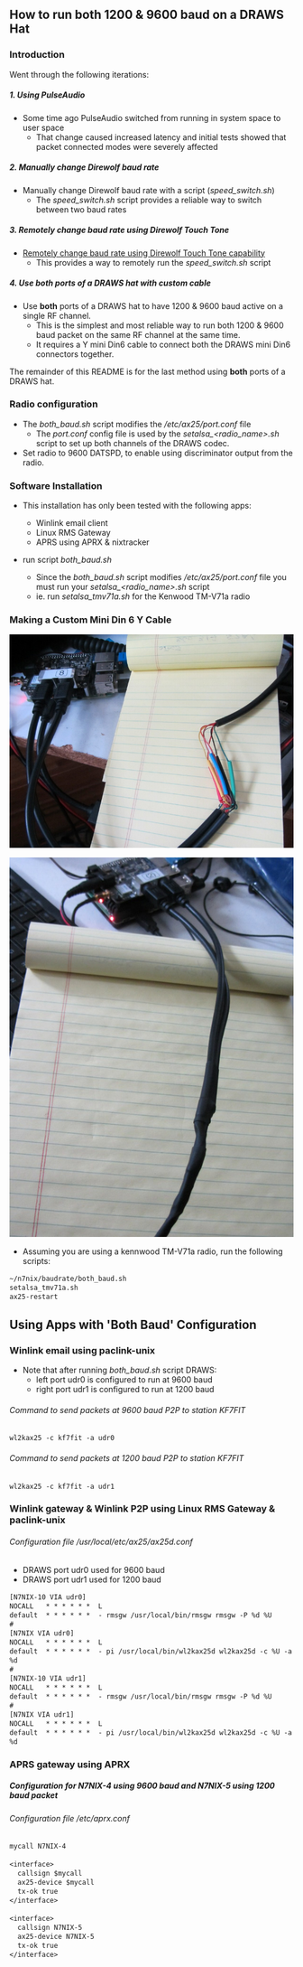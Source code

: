 ## How to run both 1200 & 9600 baud on a DRAWS Hat

### Introduction

Went through the following iterations:

##### 1. Using PulseAudio #####

  * Some time ago PulseAudio switched from running in system space to user space
    * That change caused increased latency and initial tests showed that packet connected modes were severely affected

##### 2. Manually change Direwolf baud rate #####

* Manually change Direwolf baud rate with a script (_speed_switch.sh_)
  * The _speed_switch.sh_ script provides a reliable way to switch between two baud rates

##### 3. Remotely change baud rate using Direwolf Touch Tone #####
* [Remotely change baud rate using Direwolf Touch Tone capability](https://github.com/nwdigitalradio/n7nix/tree/master/baudrate/README_TOUCHTONE.md)
  * This provides a way to remotely run the _speed_switch.sh_ script

##### 4. Use __both__ ports of a DRAWS hat with custom cable #####
* Use __both__ ports of a DRAWS hat to have 1200 & 9600 baud active on a single RF channel.
  * This is the simplest and most reliable way to run both 1200 & 9600 baud packet on the same RF channel at the same time.
  * It requires a Y mini Din6 cable to connect both the DRAWS mini Din6 connectors together.

The remainder of this README is for the last method using __both__ ports of a DRAWS hat.

### Radio configuration

* The _both_baud.sh_ script modifies the _/etc/ax25/port.conf_ file
  * The _port.conf_ config file is used by the *setalsa_<radio_name>.sh* script to set up both channels of the DRAWS codec.
* Set radio to 9600 DATSPD, to enable using discriminator output from the radio.

### Software Installation

* This installation has only been tested with the following apps:
  * Winlink email client
  * Linux RMS Gateway
  * APRS using APRX & nixtracker

* run script _both_baud.sh_
  * Since the _both_baud.sh_ script modifies _/etc/ax25/port.conf_ file you must run your *setalsa_<radio_name>.sh* script
  * ie. run *setalsa_tmv71a.sh* for the Kenwood TM-V71a radio

### Making a Custom Mini Din 6 Y Cable ###


![mDin6 Y Cable before heat shrink](https://github.com/nwdigitalradio/n7nix-binary/blob/main/mdin6_Ycable_1.jpg)

![mDin6 Y Cable after heat shring](https://github.com/nwdigitalradio/n7nix-binary/blob/main/mdin6_Ycable_2.jpg)

* Assuming you are using a kennwood TM-V71a radio, run the following scripts:
```
~/n7nix/baudrate/both_baud.sh
setalsa_tmv71a.sh
ax25-restart
```

## Using Apps with 'Both Baud' Configuration

### Winlink email using paclink-unix

* Note that after running _both_baud.sh_ script DRAWS:
  * left port udr0 is configured to run at 9600 baud
  * right port udr1 is configured to run at 1200 baud

###### Command to send packets at 9600 baud P2P to station KF7FIT
```
wl2kax25 -c kf7fit -a udr0
```
###### Command to send packets at 1200 baud P2P to station KF7FIT
```
wl2kax25 -c kf7fit -a udr1
```

### Winlink gateway & Winlink P2P using Linux RMS Gateway & paclink-unix
###### Configuration file /usr/local/etc/ax25/ax25d.conf
* DRAWS port udr0 used for 9600 baud
* DRAWS port udr1 used for 1200 baud

```
[N7NIX-10 VIA udr0]
NOCALL   * * * * * *  L
default  * * * * * *  - rmsgw /usr/local/bin/rmsgw rmsgw -P %d %U
#
[N7NIX VIA udr0]
NOCALL   * * * * * *  L
default  * * * * * *  - pi /usr/local/bin/wl2kax25d wl2kax25d -c %U -a %d
#
[N7NIX-10 VIA udr1]
NOCALL   * * * * * *  L
default  * * * * * *  - rmsgw /usr/local/bin/rmsgw rmsgw -P %d %U
#
[N7NIX VIA udr1]
NOCALL   * * * * * *  L
default  * * * * * *  - pi /usr/local/bin/wl2kax25d wl2kax25d -c %U -a %d
```

### APRS gateway using APRX

##### Configuration for N7NIX-4 using 9600 baud and N7NIX-5 using 1200 baud packet
###### Configuration file /etc/aprx.conf
```
mycall N7NIX-4

<interface>
  callsign $mycall
  ax25-device $mycall
  tx-ok true
</interface>

<interface>
  callsign N7NIX-5
  ax25-device N7NIX-5
  tx-ok true
</interface>
```
